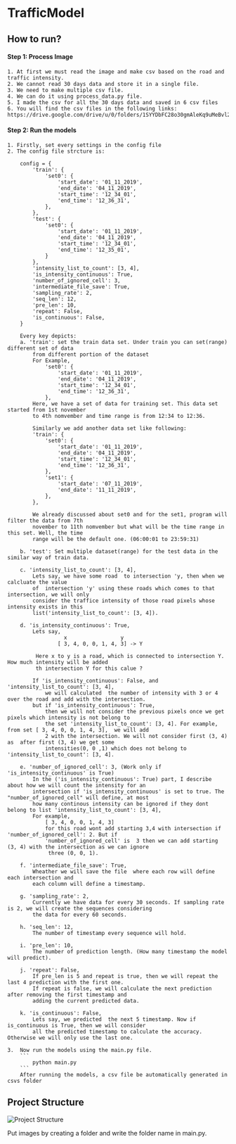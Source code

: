 # TrafficModel

## How to run?

#### Step 1: Process Image
    1. At first we must read the image and make csv based on the road and traffic intensity.
    2. We cannot read 30 days data and store it in a single file.
    3. We need to make multiple csv file. 
    4. We can do it using process_data.py file.
    5. I made the csv for all the 30 days data and saved in 6 csv files
    6. You will find the csv files in the following links: https://drive.google.com/drive/u/0/folders/1SYYDbFC28o30gmAleKq9uMeBvl2yQL0x
    
#### Step 2: Run the models
    1. Firstly, set every settings in the config file
    2. The config file strcture is:
   
        config = {
            'train': {
                'set0': {
                    'start_date': '01_11_2019',
                    'end_date': '04_11_2019',
                    'start_time': '12_34_01',
                    'end_time': '12_36_31',
                },
            },
            'test': {
                'set0': {
                    'start_date': '01_11_2019',
                    'end_date': '04_11_2019',
                    'start_time': '12_34_01',
                    'end_time': '12_35_01',
                }
            },
            'intensity_list_to_count': [3, 4],
            'is_intensity_continuous': True,
            'number_of_ignored_cell': 3,
            'intermediate_file_save': True,
            'sampling_rate': 2,
            'seq_len': 12,
            'pre_len': 10,
            'repeat': False,
            'is_continuous': False,
        }
        
        Every key depicts:
        a. 'train': set the train data set. Under train you can set(range) different set of data 
            from different portion of the dataset
            For Example, 
                'set0': {
                    'start_date': '01_11_2019',
                    'end_date': '04_11_2019',
                    'start_time': '12_34_01',
                    'end_time': '12_36_31',
                },
            Here, we have a set of data for training set. This data set started from 1st november
            to 4th nomvember and time range is from 12:34 to 12:36.
            
            Similarly we add another data set like following:
            'train': {
                'set0': {
                    'start_date': '01_11_2019',
                    'end_date': '04_11_2019',
                    'start_time': '12_34_01',
                    'end_time': '12_36_31',
                },
                'set1': {
                    'start_date': '07_11_2019',
                    'end_date': '11_11_2019',
                },
            },
            
            We already discussed about set0 and for the set1, program will filter the data from 7th
            november to 11th nomvember but what will be the time range in this set. Well, the time 
            range will be the default one. (06:00:01 to 23:59:31)
            
        b. 'test': Set multiple dataset(range) for the test data in the similar way of train data.
        
        c. 'intensity_list_to_count': [3, 4],
            Lets say, we have some road  to intersection 'y, then when we calcluate the value
            of  intersection 'y' using these roads which comes to that intersection, we will only 
            consider the traffice intensity of those road pixels whose intensity exists in this 
            list('intensity_list_to_count': [3, 4]).
            
        d. 'is_intensity_continuous': True,
            Lets say, 
                      x                 y
                    [ 3, 4, 0, 0, 1, 4, 3] -> Y
             
             Here x to y is a road, which is connected to intersection Y. How much intensity will be added 
             th intersection Y for this calue ?
             
            If 'is_intensity_continuous': False, and  'intensity_list_to_count': [3, 4],
                we will calculated  the number of intensity with 3 or 4 over the road and add with the intersection.
            but if 'is_intensity_continuous': True,
                then we will not consider the previous pixels once we get pixels which intensity is not belong to 
                the set 'intensity_list_to_count': [3, 4]. For example, from set [ 3, 4, 0, 0, 1, 4, 3],  we will add
                2 with the intersection. We will not consider first (3, 4) as  after first (3, 4) we get some 
                intensities(0, 0 ,1) which does not belong to 'intensity_list_to_count': [3, 4].
        
        e. 'number_of_ignored_cell': 3, (Work only if 'is_intensity_continuous' is True)
            In the ('is_intensity_continuous': True) part, I describe about how we will count the intensity for an
            intersection if 'is_intensity_continuous' is set to true. The "number_of_ignored_cell" will define, at most 
            how many continous intensity can be ignored if they dont belong to list 'intensity_list_to_count': [3, 4],
            For example,
                [ 3, 4, 0, 0, 1, 4, 3]
                for this road wont add starting 3,4 with intersection if 'number_of_ignored_cell': 2. But if 
                'number_of_ignored_cell' is  3 then we can add starting (3, 4) with the intersection as we can ignore 
                 three (0, 0, 1).
                 
        f. 'intermediate_file_save': True,
            Wheather we will save the file  where each row will define each intersection and
            each column will define a timestamp.
    
        g. 'sampling_rate': 2,
            Currently we have data for every 30 seconds. If sampling rate is 2, we will create the sequences considering
            the data for every 60 seconds.
            
        h. 'seq_len': 12,
            The number of timestamp every sequence will hold.
        
        i. 'pre_len': 10,
            The number of prediction length. (How many timestamp the model will predict).
            
        j. 'repeat': False,
            If pre_len is 5 and repeat is true, then we will repeat the last 4 prediction with the first one.
            If repeat is false, we will calculate the next prediction after removing the first timestamp and 
            adding the current predicted data.  
        
        k. 'is_continuous': False,
            Lets say, we predicted  the next 5 timestamp. Now if is_continuous is True, then we will consider
            all the predicted timestamp to calculate the accuracy. Otherwise we will only use the last one.
    
    3.  Now run the models using the main.py file.
        ```
            python main.py
        ```
        After running the models, a csv file be automatically generated in csvs folder 
    
          
## Project Structure

![Project Structure](https://github.com/ResearchWithMahbubSir/TrafficModel/blob/master/Screen%20Shot%202020-04-18%20at%203.10.35.png)


Put images by creating a folder and write the folder name in main.py.
